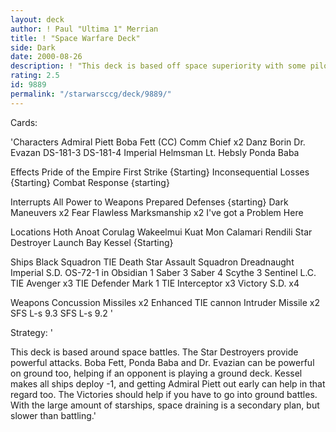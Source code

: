 ```yaml
---
layout: deck
author: ! Paul "Ultima 1" Merrian
title: ! "Space Warfare Deck"
side: Dark
date: 2000-08-26
description: ! "This deck is based off space superiority with some pilots that can battle on ground if necesary."
rating: 2.5
id: 9889
permalink: "/starwarsccg/deck/9889/"
---
```

Cards: 

'Characters
Admiral Piett
Boba Fett (CC)
Comm Chief x2
Danz Borin
Dr. Evazan
DS-181-3
DS-181-4
Imperial Helmsman
Lt. Hebsly
Ponda Baba

Effects
Pride of the Empire
First Strike {Starting}
Inconsequential Losses {Starting}
Combat Response {starting}

Interrupts
All Power to Weapons
Prepared Defenses {starting}
Dark Maneuvers x2
Fear
Flawless Marksmanship x2
I've got a Problem Here

Locations
Hoth
Anoat
Corulag
Wakeelmui
Kuat
Mon Calamari
Rendili
Star Destroyer Launch Bay
Kessel {Starting}

Ships
Black Squadron TIE
Death Star Assault Squadron
Dreadnaught
Imperial S.D.
OS-72-1 in Obsidian 1
Saber 3
Saber 4
Scythe 3
Sentinel L.C.
TIE Avenger x3
TIE Defender Mark 1
TIE Interceptor x3
Victory S.D. x4

Weapons
Concussion Missiles x2
Enhanced TIE cannon
Intruder Missile x2
SFS L-s 9.3
SFS L-s 9.2
'

Strategy: '

This deck is based around space battles.  The Star Destroyers provide powerful attacks.  Boba Fett, Ponda Baba and Dr. Evazian can be powerful on ground too, helping if an opponent is playing a ground deck.  Kessel makes all ships deploy -1, and getting Admiral Piett out early can help in that regard too.	The Victories should help if you have to go into ground battles.  With the large amount of starships, space draining is a secondary plan, but slower than battling.'
